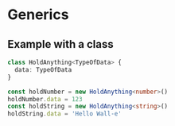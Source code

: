 # Generics

## Example with a class

```typescript
class HoldAnything<TypeOfData> {
  data: TypeOfData
}

const holdNumber = new HoldAnything<number>()
holdNumber.data = 123
const holdString = new HoldAnything<string>()
holdString.data = 'Hello Wall-e'
```
